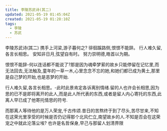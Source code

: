 ```yaml
---
title: 李陵苏武诗(其二)
updated: 2021-05-19 01:45:04Z
created: 2021-05-19 01:28:10Z
tags:
  - 李陵
  - 苏武
---
```


李陵苏武诗(其二)
携手上河梁,游子暮何之?
徘徊蹊路侧,恨恨不能辞。
行人难久留,各言长相思。
安知非日月,弦望自有时。
努力崇明德,皓首以为期。

恨恨不能辞-何以连话都不能说了?那是因为魂牵梦萦的故乡只能停留在记忆里,而无法回去,无法触及,童年的一草一木,心里念念不忘的她,和她们都已成为黄土,那里是自己梦的开始,也是恶梦的开始.

行人难久留,各言长相思。-此时此景肯定各诉离别情绪.留的人也许会长相思,因为思的已不是即将离开的此人,而是此人所代表的东西,或者是留人内心寄托的东西,此离人早已成了他寄托情思的符号.

而那离人等待他的是万人荣宠,千古传颂.昔日的苦熬终于到了尽头,苦尽甘来,不知在这荣光里享受的时候是否仍记得那个北风伫立,南望故乡的人.不知是否会在这荣宠之中就此沦落尘埃?
也许是名哲保身,早己与那留人划清界限




